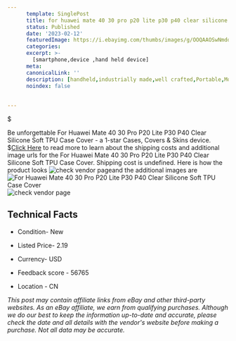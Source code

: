 ```yaml
---
      template: SinglePost
      title: for huawei mate 40 30 pro p20 lite p30 p40 clear silicone soft tpu case cover
      status: Published
      date: '2023-02-12'
      featuredImage: https://i.ebayimg.com/thumbs/images/g/OOQAAOSwNmddb3zG/s-l225.jpg
      categories: 
      excerpt: >-
        [smartphone,device ,hand held device]
      meta:
      canonicalLink: ''
      description: [handheld,industrially made,well crafted,Portable,Mobile,Compact,Convenient,Lightweight,Maneuverable,Man-portable,Miniature,Carriable,Hand-held,Light,Holdable,Transportable,Mobile device,Pocket-sized,On-the-go,Wireless,Cordless,Compact size,Convenient size, smartphone,device ,hand held device]
      noindex: false
      
        
---
```

$

Be unforgettable For Huawei Mate 40 30 Pro P20 Lite P30 P40 Clear Silicone Soft TPU Case Cover - a 1-star Cases, Covers & Skins device.
$[Click Here](https://www.ebay.com/itm/202771234567?hash=item2f361b7f07%3Ag%3AOOQAAOSwNmddb3zG&mkevt=1&mkcid=1&mkrid=711-53200-19255-0&campid=%253CePNCampaignId%253E&customid=%253CreferenceId%253E&toolid=10049) to read more to learn about the shipping costs and additional image urls for the For Huawei Mate 40 30 Pro P20 Lite P30 P40 Clear Silicone Soft TPU Case Cover. Shipping cost is undefined. Here is how the product looks ![check vendor page](https://i.ebayimg.com/thumbs/images/g/OOQAAOSwNmddb3zG/s-l225.jpg)and the additional images are![For Huawei Mate 40 30 Pro P20 Lite P30 P40 Clear Silicone Soft TPU Case Cover](https://i.ebayimg.com/images/g/OOQAAOSwNmddb3zG/s-l960.jpg)![check vendor page](https://origin-galleryplus.ebayimg.com/ws/web/202771234567_2_0_1/225x225.jpg,https://origin-galleryplus.ebayimg.com/ws/web/202771234567_3_0_1/225x225.jpg,https://origin-galleryplus.ebayimg.com/ws/web/202771234567_4_0_1/225x225.jpg,https://origin-galleryplus.ebayimg.com/ws/web/202771234567_5_0_1/225x225.jpg,https://origin-galleryplus.ebayimg.com/ws/web/202771234567_6_0_1/225x225.jpg,https://origin-galleryplus.ebayimg.com/ws/web/202771234567_7_0_1/225x225.jpg,https://origin-galleryplus.ebayimg.com/ws/web/202771234567_8_0_1/225x225.jpg,https://origin-galleryplus.ebayimg.com/ws/web/202771234567_9_0_1/225x225.jpg)



 ## Technical Facts 



     
      

 - Condition- New 


      

 - Listed Price- 2.19 


      

 - Currency- USD 


      

 - Feedback score - 56765 


      

 - Location - CN 


      
      

 *_This post may contain affiliate links from eBay and other third-party websites. As an eBay affiliate, we earn from qualifying purchases. Although we do our best to keep the information up-to-date and accurate, please check the date and all details with the vendor's website before making a purchase. Not all data may be accurate._*






